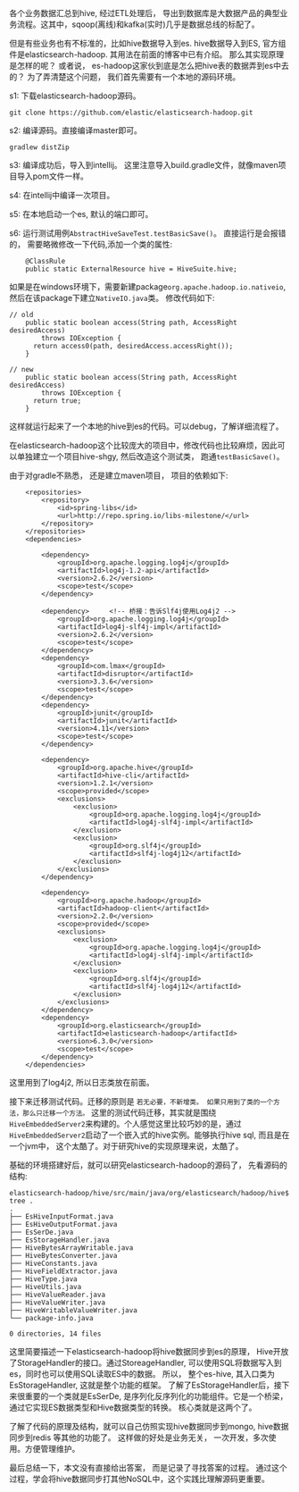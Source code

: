 各个业务数据汇总到hive, 经过ETL处理后， 导出到数据库是大数据产品的典型业务流程。这其中，sqoop(离线)和kafka(实时)几乎是数据总线的标配了。

但是有些业务也有不标准的，比如hive数据导入到es. hive数据导入到ES, 官方组件是elasticsearch-hadoop. 其用法在前面的博客中已有介绍。 那么其实现原理是怎样的呢？ 或者说， es-hadoop这家伙到底是怎么把hive表的数据弄到es中去的？ 为了弄清楚这个问题， 我们首先需要有一个本地的源码环境。

s1: 下载elasticsearch-hadoop源码。
```
git clone https://github.com/elastic/elasticsearch-hadoop.git
```

s2: 编译源码。直接编译master即可。
```
gradlew distZip
```


s3: 编译成功后，导入到intellij。 这里注意导入build.gradle文件，就像maven项目导入pom文件一样。


s4: 在intellij中编译一次项目。


s5: 在本地启动一个es, 默认的端口即可。

s6: 运行测试用例`AbstractHiveSaveTest.testBasicSave()`。 直接运行是会报错的， 需要略微修改一下代码,添加一个类的属性:
```
    @ClassRule
    public static ExternalResource hive = HiveSuite.hive;
```

如果是在windows环境下，需要新建package`org.apache.hadoop.io.nativeio`, 然后在该package下建立`NativeIO.java`类。 修改代码如下:
```
// old
    public static boolean access(String path, AccessRight desiredAccess)
        throws IOException {
      return access0(path, desiredAccess.accessRight());
    }

// new 
    public static boolean access(String path, AccessRight desiredAccess)
        throws IOException {
      return true;
    }

```

这样就运行起来了一个本地的hive到es的代码。可以debug，了解详细流程了。

在elasticsearch-hadoop这个比较庞大的项目中，修改代码也比较麻烦，因此可以单独建立一个项目hive-shgy, 然后改造这个测试类， 跑通`testBasicSave()`。

由于对gradle不熟悉， 还是建立maven项目， 项目的依赖如下:
```
    <repositories>
        <repository>
            <id>spring-libs</id>
            <url>http://repo.spring.io/libs-milestone/</url>
        </repository>
    </repositories>
    <dependencies>

        <dependency>
            <groupId>org.apache.logging.log4j</groupId>
            <artifactId>log4j-1.2-api</artifactId>
            <version>2.6.2</version>
            <scope>test</scope>
        </dependency>

        <dependency>     <!-- 桥接：告诉Slf4j使用Log4j2 -->
            <groupId>org.apache.logging.log4j</groupId>
            <artifactId>log4j-slf4j-impl</artifactId>
            <version>2.6.2</version>
            <scope>test</scope>
        </dependency>
        <dependency>
            <groupId>com.lmax</groupId>
            <artifactId>disruptor</artifactId>
            <version>3.3.6</version>
            <scope>test</scope>
        </dependency>
        <dependency>
            <groupId>junit</groupId>
            <artifactId>junit</artifactId>
            <version>4.11</version>
            <scope>test</scope>
        </dependency>

        <dependency>
            <groupId>org.apache.hive</groupId>
            <artifactId>hive-cli</artifactId>
            <version>1.2.1</version>
            <scope>provided</scope>
            <exclusions>
                <exclusion>
                    <groupId>org.apache.logging.log4j</groupId>
                    <artifactId>log4j-slf4j-impl</artifactId>
                </exclusion>
                <exclusion>
                    <groupId>org.slf4j</groupId>
                    <artifactId>slf4j-log4j12</artifactId>
                </exclusion>
            </exclusions>
        </dependency>

        <dependency>
            <groupId>org.apache.hadoop</groupId>
            <artifactId>hadoop-client</artifactId>
            <version>2.2.0</version>
            <scope>provided</scope>
            <exclusions>
                <exclusion>
                    <groupId>org.apache.logging.log4j</groupId>
                    <artifactId>log4j-slf4j-impl</artifactId>
                </exclusion>
                <exclusion>
                    <groupId>org.slf4j</groupId>
                    <artifactId>slf4j-log4j12</artifactId>
                </exclusion>
            </exclusions>
        </dependency>
        <dependency>
            <groupId>org.elasticsearch</groupId>
            <artifactId>elasticsearch-hadoop</artifactId>
            <version>6.3.0</version>
            <scope>test</scope>
        </dependency>
    </dependencies>
```
这里用到了log4j2, 所以日志类放在前面。


接下来迁移测试代码。迁移的原则是 `若无必要，不新增类。 如果只用到了类的一个方法，那么只迁移一个方法。` 这里的测试代码迁移，其实就是围绕`HiveEmbeddedServer2`来构建的。个人感觉这里比较巧妙的是，通过`HiveEmbeddedServer2`启动了一个嵌入式的hive实例。能够执行hive sql, 而且是在一个jvm中， 这个太酷了。对于研究hive的实现原理来说，太酷了。


基础的环境搭建好后，就可以研究elasticsearch-hadoop的源码了， 先看源码的结构:
```
elasticsearch-hadoop/hive/src/main/java/org/elasticsearch/hadoop/hive$ tree .
.
├── EsHiveInputFormat.java
├── EsHiveOutputFormat.java
├── EsSerDe.java
├── EsStorageHandler.java
├── HiveBytesArrayWritable.java
├── HiveBytesConverter.java
├── HiveConstants.java
├── HiveFieldExtractor.java
├── HiveType.java
├── HiveUtils.java
├── HiveValueReader.java
├── HiveValueWriter.java
├── HiveWritableValueWriter.java
└── package-info.java

0 directories, 14 files

```
这里简要描述一下elasticsearch-hadoop将hive数据同步到es的原理， Hive开放了StorageHandler的接口。通过StoreageHandler, 可以使用SQL将数据写入到es，同时也可以使用SQL读取ES中的数据。 所以， 整个es-hive, 其入口类为EsStorageHandler, 这就是整个功能的框架。 了解了EsStorageHandler后，接下来很重要的一个类就是EsSerDe, 是序列化反序列化的功能组件。它是一个桥梁，通过它实现ES数据类型和Hive数据类型的转换。 核心类就是这两个了。

了解了代码的原理及结构，就可以自己仿照实现hive数据同步到mongo, hive数据同步到redis 等其他的功能了。 这样做的好处是业务无关， 一次开发，多次使用。方便管理维护。

最后总结一下，本文没有直接给出答案， 而是记录了寻找答案的过程。 通过这个过程，学会将hive数据同步打其他NoSQL中，这个实践比理解源码更重要。






